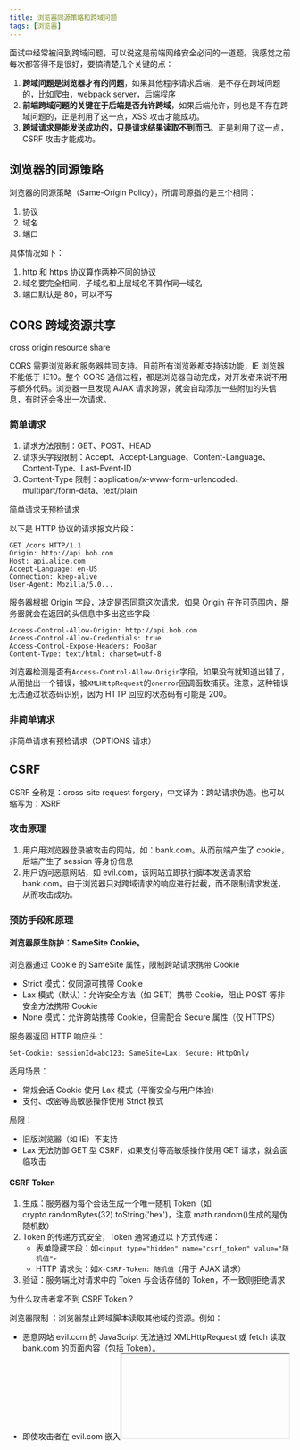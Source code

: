 ```yaml
---
title: 浏览器同源策略和跨域问题
tags: [浏览器]
---
```


面试中经常被问到跨域问题，可以说这是前端网络安全必问的一道题。我感觉之前每次都答得不是很好，要搞清楚几个关键的点：

1. **跨域问题是浏览器才有的问题**，如果其他程序请求后端，是不存在跨域问题的，比如爬虫，webpack server，后端程序
2. **前端跨域问题的关键在于后端是否允许跨域**，如果后端允许，则也是不存在跨域问题的，正是利用了这一点，XSS 攻击才能成功。
3. **跨域请求是能发送成功的，只是请求结果读取不到而已**。正是利用了这一点，CSRF 攻击才能成功。

<!-- more -->

## 浏览器的同源策略

浏览器的同源策略（Same-Origin Policy），所谓同源指的是三个相同：

1. 协议
2. 域名
3. 端口

具体情况如下：

1. http 和 https 协议算作两种不同的协议
2. 域名要完全相同，子域名和上层域名不算作同一域名
3. 端口默认是 80，可以不写

## CORS 跨域资源共享

cross origin resource share

CORS 需要浏览器和服务器共同支持。目前所有浏览器都支持该功能，IE 浏览器不能低于 IE10。整个 CORS 通信过程，都是浏览器自动完成，对开发者来说不用写额外代码。浏览器一旦发现 AJAX 请求跨源，就会自动添加一些附加的头信息，有时还会多出一次请求。

### 简单请求

1. 请求方法限制：GET、POST、HEAD
2. 请求头字段限制：Accept、Accept-Language、Content-Language、Content-Type、Last-Event-ID
3. Content-Type 限制：application/x-www-form-urlencoded、multipart/form-data、text/plain

简单请求无预检请求

以下是 HTTP 协议的请求报文片段：

```
GET /cors HTTP/1.1
Origin: http://api.bob.com
Host: api.alice.com
Accept-Language: en-US
Connection: keep-alive
User-Agent: Mozilla/5.0...
```

服务器根据 Origin 字段，决定是否同意这次请求。如果 Origin 在许可范围内，服务器就会在返回的头信息中多出这些字段：

```
Access-Control-Allow-Origin: http://api.bob.com
Access-Control-Allow-Credentials: true
Access-Control-Expose-Headers: FooBar
Content-Type: text/html; charset=utf-8
```

浏览器检测是否有`Access-Control-Allow-Origin`字段，如果没有就知道出错了，从而抛出一个错误，被`XMLHttpRequest`的`onerror`回调函数捕获。注意，这种错误无法通过状态码识别，因为 HTTP 回应的状态码有可能是 200。

### 非简单请求

非简单请求有预检请求（OPTIONS 请求）

## CSRF

CSRF 全称是：cross-site request forgery，中文译为：跨站请求伪造。也可以缩写为：XSRF

### 攻击原理

1. 用户用浏览器登录被攻击的网站，如：bank.com。从而前端产生了 cookie，后端产生了 session 等身份信息
2. 用户访问恶意网站，如 evil.com，该网站立即执行脚本发送请求给 bank.com。由于浏览器只对跨域请求的响应进行拦截，而不限制请求发送，从而攻击成功。

### 预防手段和原理

#### 浏览器原生防护：SameSite Cookie。

浏览器通过 Cookie 的 SameSite 属性，限制跨站请求携带 Cookie

- Strict 模式：仅同源可携带 Cookie
- Lax 模式（默认）：允许安全方法（如 GET）携带 Cookie，阻止 POST 等非安全方法携带 Cookie
- None 模式：允许跨站携带 Cookie，但需配合 Secure 属性（仅 HTTPS）

服务器返回 HTTP 响应头：

```http
Set-Cookie: sessionId=abc123; SameSite=Lax; Secure; HttpOnly
```

适用场景：

- 常规会话 Cookie 使用 Lax 模式（平衡安全与用户体验）
- 支付、改密等高敏感操作使用 Strict 模式

局限：

- 旧版浏览器（如 IE）不支持
- Lax 无法防御 GET 型 CSRF，如果支付等高敏感操作使用 GET 请求，就会面临攻击

#### CSRF Token

1. 生成：服务器为每个会话生成一个唯一随机 Token（如 crypto.randomBytes(32).toString('hex')，注意 math.random()生成的是伪随机数）
2. Token 的传递方式安全，Token 通常通过以下方式传递：
   - 表单隐藏字段：如`<input type="hidden" name="csrf_token" value="随机值">`
   - HTTP 请求头：如`X-CSRF-Token: 随机值`（用于 AJAX 请求）
3. 验证：服务端比对请求中的 Token 与会话存储的 Token，不一致则拒绝请求

为什么攻击者拿不到 CSRF Token？

浏览器限制 ​​：浏览器禁止跨域脚本读取其他域的资源。例如：

- 恶意网站 evil.com 的 JavaScript 无法通过 XMLHttpRequest 或 fetch 读取 bank.com 的页面内容（包括 Token）。
- 即使攻击者在 evil.com 嵌入<iframe>加载 bank.com 页面，也无法通过脚本读取其 DOM 中的 Token（受同源策略限制）。

关键点 ​​：Token 通常嵌入在目标站点的 HTML 表单或 HTTP 头中，攻击者无法跨域提取。

安全优化：

- Token 绑定：与用户 IP 或设备指纹关联，防重放攻击
- 单次有效性：每次验证后刷新 Token

#### Referer 请求头校验

局限 ​​：部分浏览器禁用 Referer，且可能被篡改

#### 敏感操作二次验证

关键操作（如转账）需额外验证身份（短信验证码、生物识别等）

## XSS

XSS 全称：Cross-Site Scripting，中文译为：跨站脚本攻击

### 攻击流程

- 注入：攻击者通过表单、URL 参数等输入点提交恶意脚本（例如`<script>alert('XSS')</script>`）
- 存储/反射：脚本被服务器存储（存储型）或直接返回给其他用户（反射型）
- 执行：其他用户访问含恶意脚本的页面，浏览器执行恶意脚本触发攻击

### 防御措施

1. 输入过滤：对用户提交的数据（URL 参数、表单等）进行
